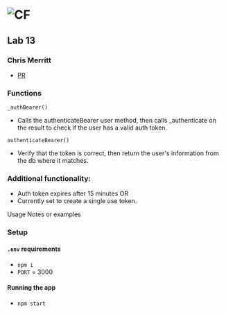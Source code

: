![CF](http://i.imgur.com/7v5ASc8.png)
=================================================

## Lab 13
### Chris Merritt

* [PR](https://github.com/401-advanced-javascript-merritt/lab-13/pull/1)

### Functions

 `_authBearer()`
* Calls the authenticateBearer user method, then calls _authenticate on the result to check if the user has a valid auth token.

 `authenticateBearer()`
* Verify that the token is correct, then return the user's information from the db where it matches. 

### Additional functionality:
* Auth token expires after 15 minutes
OR
* Currently set to create a single use token.


Usage Notes or examples
### Setup
#### `.env` requirements
* `npm i`
* `PORT` = 3000
#### Running the app
* `npm start`

